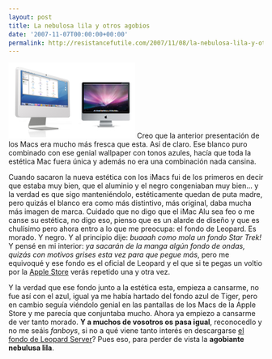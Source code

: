 ```yaml
---
layout: post
title: La nebulosa lila y otros agobios
date: '2007-11-07T00:00:00+00:00'
permalink: http://resistancefutile.com/2007/11/08/la-nebulosa-lila-y-otros-agobios/
---
```

<img src='/assets/imacs.png' alt='imacs.png' class="derecha" /> Creo que la anterior presentación de los Macs era mucho más fresca que esta. Así de claro. Ese blanco puro combinado con ese genial wallpaper con tonos azules, hacía que toda la estética Mac fuera única y además no era una combinación nada cansina.

Cuando sacaron la nueva estética con los iMacs fui de los primeros en decir que estaba muy bien, que el aluminio y el negro congeniaban muy bien... y la verdad es que sigo manteniéndolo, estéticamente quedan de puta madre, pero quizás el blanco era como más distintivo, más original, daba mucha más imagen de marca. Cuidado que no digo que el iMac Alu sea feo o me canse su estética, no digo eso, pienso que es un alarde de diseño y que es chulísimo pero ahora entro a lo que me preocupa: el fondo de Leopard. Es morado. Y negro. Y al principio dije: <em>buaaah como mola un fondo Star Trek!</em> Y pensé en mi interior: <em>ya sacarán de la manga algún fondo de ondas, quizás con motivos grises esta vez para que pegue más</em>, pero me equivoqué y ese fondo es el oficial de Leopard y el que si te pegas un voltio por la <a href="http://store.apple.com/Apple/WebObjects/spainstore">Apple Store</a> verás repetido una y otra vez.

Y la verdad que ese fondo junto a la estética esta, empieza a cansarme, no fue así con el azul, igual ya me había hartado del fondo azul de Tiger, pero en cambio seguía viéndolo genial en las pantallas de los Macs de la Apple Store y me parecía que conjuntaba mucho. Ahora ya empiezo a cansarme de ver tanto morado. <strong>Y a muchos de vosotros os pasa igual</strong>, reconocedlo y no me seáis <em>fanboys</em>, si no a qué viene tanto interés en descargarse <a href="http://www.applesfera.com/2007/10/18-fondo-de-escritorio-mac-os-x-leopard-server">el fondo de Leopard Server</a>? Pues eso, para perder de vista la <strong>agobiante nebulusa lila</strong>.
